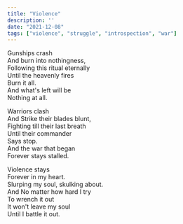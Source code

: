 ```yaml
---
title: "Violence"
description: ''
date: "2021-12-08"
tags: ["violence", "struggle", "introspection", "war"]
---
```

Gunships crash     
And burn into nothingness,     
Following this ritual eternally     
Until the heavenly fires     
Burn it all.     
And what's left will be     
Nothing at all.     
     
Warriors clash     
And Strike their blades blunt,     
Fighting till their last breath     
Until their commander     
Says stop.     
And the war that began     
Forever stays stalled.     
     
Violence stays     
Forever in my heart.     
Slurping my soul, skulking about.     
And No matter how hard I try     
To wrench it out     
It won't leave my soul     
Until I battle it out.     
     
     
